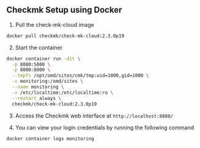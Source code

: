 ## Checkmk Setup using Docker

1. Pull the check-mk-cloud image

```bash
docker pull checkmk/check-mk-cloud:2.3.0p19
```

2. Start the container

```bash
docker container run -dit \
  -p 8080:5000 \
  -p 8000:8000 \
  --tmpfs /opt/omd/sites/cmk/tmp:uid=1000,gid=1000 \
  -v monitoring:/omd/sites \
  --name monitoring \
  -v /etc/localtime:/etc/localtime:ro \
  --restart always \
  checkmk/check-mk-cloud:2.3.0p19
```

3. Access the Checkmk web interface at `http://localhost:8080/`

4. You can view your login credentials by running the following command

```bash
docker container logs monitoring
```
